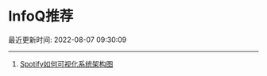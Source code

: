 # InfoQ推荐

最近更新时间: 2022-08-07 09:30:09

--- 
1. [Spotify如何可视化系统架构图](https://www.infoq.cn/article/s5UwbP01ga8akJIFgtZV) 
